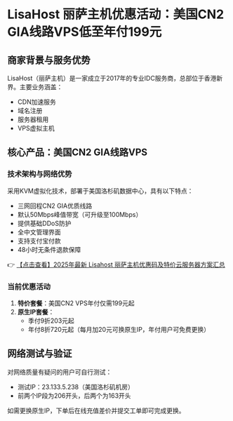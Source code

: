 # LisaHost 丽萨主机优惠活动：美国CN2 GIA线路VPS低至年付199元

## 商家背景与服务优势

LisaHost（丽萨主机）是一家成立于2017年的专业IDC服务商，总部位于香港新界。主要业务涵盖：

- CDN加速服务
- 域名注册
- 服务器租用
- VPS虚拟主机

## 核心产品：美国CN2 GIA线路VPS

### 技术架构与网络优势
采用KVM虚拟化技术，部署于美国洛杉矶数据中心，具有以下特点：

- 三网回程CN2 GIA优质线路
- 默认50Mbps峰值带宽（可升级至100Mbps）
- 提供基础DDoS防护
- 全中文管理界面
- 支持支付宝付款
- 48小时无条件退款保障

👉 [【点击查看】2025年最新 Lisahost 丽萨主机优惠码及特价云服务器方案汇总](https://bit.ly/lisazhuji)

### 当前优惠活动
1. **特价套餐**：美国CN2 VPS年付仅需199元起
2. **原生IP套餐**：
   - 季付9折203元起
   - 年付8折720元起（每月加20元可换原生IP，年付用户可免费更换）

## 网络测试与验证

对网络质量有疑问的用户可自行测试：
- 测试IP：23.133.5.238（美国洛杉矶机房）
- 前两个IP段为206开头，后两个为163开头

如需更换原生IP，下单后在线充值差价并提交工单即可完成更换。